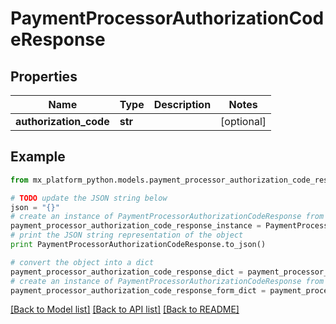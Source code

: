 # PaymentProcessorAuthorizationCodeResponse


## Properties
Name | Type | Description | Notes
------------ | ------------- | ------------- | -------------
**authorization_code** | **str** |  | [optional] 

## Example

```python
from mx_platform_python.models.payment_processor_authorization_code_response import PaymentProcessorAuthorizationCodeResponse

# TODO update the JSON string below
json = "{}"
# create an instance of PaymentProcessorAuthorizationCodeResponse from a JSON string
payment_processor_authorization_code_response_instance = PaymentProcessorAuthorizationCodeResponse.from_json(json)
# print the JSON string representation of the object
print PaymentProcessorAuthorizationCodeResponse.to_json()

# convert the object into a dict
payment_processor_authorization_code_response_dict = payment_processor_authorization_code_response_instance.to_dict()
# create an instance of PaymentProcessorAuthorizationCodeResponse from a dict
payment_processor_authorization_code_response_form_dict = payment_processor_authorization_code_response.from_dict(payment_processor_authorization_code_response_dict)
```
[[Back to Model list]](../README.md#documentation-for-models) [[Back to API list]](../README.md#documentation-for-api-endpoints) [[Back to README]](../README.md)


